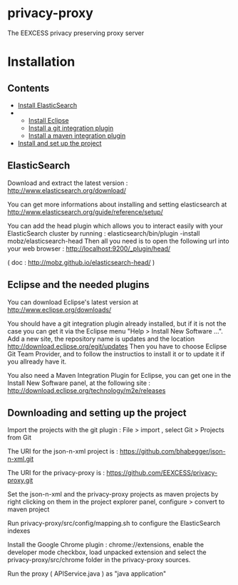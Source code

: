 privacy-proxy
=============

The EEXCESS privacy preserving proxy server


Installation 
=============

Contents
--------
<ul>
	<li><a href="#elasticsearch">Install ElasticSearch</a></li>
	<li>	<ul>
			<li><a href="#eclipse">Install Eclipse</a></li>
			<li><a href="#gitplugin">Install a git integration plugin</a></li>
			<li><a href="#mavenplugin">Install a maven integration plugin</a></li>
		</ul>
	</li>
	<li><a href="#project">Install and set up the project</a></li>
</ul>



<a name="elasticsearch"></a>
ElasticSearch
-------------
Download and extract the latest version : http://www.elasticsearch.org/download/

You can get more informations about installing and setting elasticsearch at 
	<http://www.elasticsearch.org/guide/reference/setup/>

You can add the head plugin which allows you to interact easily with your ElasticSearch cluster by running :
	elasticsearch/bin/plugin -install mobz/elasticsearch-head
Then all you need is to open the following url into your web browser :
	<http://localhost:9200/_plugin/head/>

( doc : <http://mobz.github.io/elasticsearch-head/>   )


Eclipse and the needed plugins
------------------------------
<a name="eclipse"></a>
You can download Eclipse's latest version at http://www.eclipse.org/downloads/

<a name="gitplugin"></a>
You should have a git integration plugin already installed, but if it is not the case you can get it via the Eclipse menu "Help > Install New Software ...". Add a new site, the repository name is updates and the location http://download.eclipse.org/egit/updates
Then you have to choose Eclipse Git Team Provider, and to follow the instructios to install it or to update it if you allready have it.

<a name="mavenplugin"></a>
You also need a Maven Integration Plugin for Eclipse, you can get one in the Install New Software panel, at the following site : 
	http://download.eclipse.org/technology/m2e/releases


<a name="project"></a>
Downloading and setting up the project
-----------------------------------

Import the projects with the git plugin : File > import , select Git > Projects from Git

The URI for the json-n-xml project is :
	https://github.com/bhabegger/json-n-xml.git

The URI for the privacy-proxy is :
	https://github.com/EEXCESS/privacy-proxy.git

Set the json-n-xml and the privacy-proxy projects as maven projects by right clicking on them in the project explorer panel, configure > convert to maven project

Run privacy-proxy/src/config/mapping.sh to configure the ElasticSearch indexes

Install the Google Chrome plugin :
	chrome://extensions, enable the developer mode checkbox, load unpacked extension and select the privacy-proxy/src/chrome folder in the privacy-proxy sources.

Run the proxy ( APIService.java ) as "java application"




